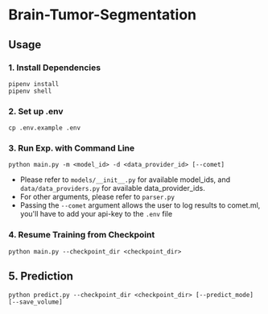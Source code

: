# Brain-Tumor-Segmentation

## Usage

### 1. Install Dependencies
```
pipenv install
pipenv shell
```

### 2. Set up .env
``` 
cp .env.example .env
```

### 3. Run Exp. with Command Line

```
python main.py -m <model_id> -d <data_provider_id> [--comet]
```

* Please refer to `models/__init__.py` for available model_ids,
and `data/data_providers.py` for available data_provider_ids.  
* For other arguments, please refer to `parser.py`
* Passing the `--comet` argument allows the user to log results to comet.ml, 
you'll have to add your api-key to the `.env` file

### 4. Resume Training from Checkpoint

```
python main.py --checkpoint_dir <checkpoint_dir>
``` 

## 5. Prediction

```
python predict.py --checkpoint_dir <checkpoint_dir> [--predict_mode] [--save_volume]
```
